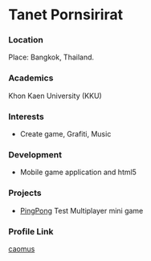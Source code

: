 # Tanet Pornsirirat

### Location
Place: Bangkok, Thailand. 

### Academics

Khon Kaen University (KKU)

### Interests

- Create game, Grafiti, Music

### Development

- Mobile game application and html5

### Projects

- [PingPong](https://github.com/caomus/PingPong) Test Multiplayer mini game

### Profile Link

[caomus](https://github.com/caomus)
